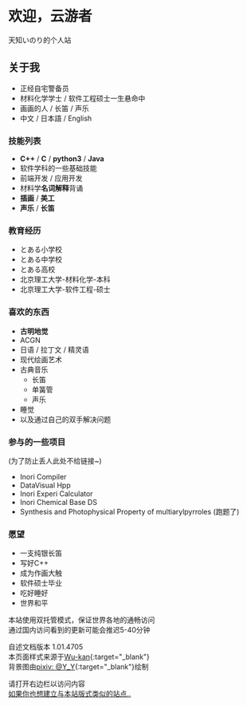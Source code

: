 # 欢迎，云游者

天知いのり的个人站  

<!-- .slide -->

## **关于我**

- 正经自宅警备员  
- 材料化学学士 / 软件工程硕士一生悬命中  
- 画画的人 / 长笛 / 声乐
- 中文 / 日本語 / English 

<!-- .slide vertical=true -->

### 技能列表

- **C++** / **C** / **python3** / **Java**
- 软件学科的一些基础技能
- 前端开发 / 应用开发
- 材料学**名词解释**背诵
- **插画** / **美工**
- **声乐** / **长笛**

<!-- .slide -->

### 教育经历

- とある小学校
- とある中学校
- とある高校
- 北京理工大学-材料化学-本科
- 北京理工大学-软件工程-硕士

<!-- .slide -->

### 喜欢的东西

- **古明地觉**
- ACGN
- 日语 / 拉丁文 / 精灵语
- 现代绘画艺术  
- 古典音乐
  - 长笛
  - 单簧管
  - 声乐
- 睡觉
- 以及通过自己的双手解决问题

<!-- .slide -->

### 参与的一些项目

(为了防止丢人此处不给链接~)

- Inori Compiler
- DataVisual Hpp
- Inori Experi Calculator
- Inori Chemical Base DS
- Synthesis and Photophysical Property of multiarylpyrroles (跑题了)

<!-- .slide -->

### 愿望

- 一支纯银长笛
- 写好C++
- 成为作画大触
- 软件硕士毕业
- 吃好睡好
- 世界和平
  
<!-- .slide -->

本站使用双托管模式，保证世界各地的通畅访问  
通过国内访问看到的更新可能会推迟5-40分钟  

自述文档版本 1.01.4705  
本页面样式来源于[Wu-kan](https://wu-kan.cn/){:target="_blank"}  
背景图由[pixiv: @Y_Y](https://www.pixiv.net/users/9678597){:target="_blank"}绘制  

请打开右边栏以访问内容  
[如果你也想建立与本站版式类似的站点..](_posts/2020-08-11-建站零.md)  

<!-- .slide -->
